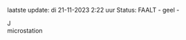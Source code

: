 laatste update: 
di 21-11-2023  2:22   uur 
Status: FAALT - geel - 
<div class="service R">J</div><div class="service Y">microstation</div>
